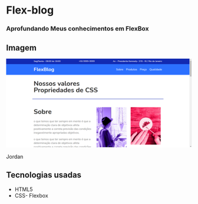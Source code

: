 # Flex-blog
 ### Aprofundando Meus conhecimentos em FlexBox

## Imagem
![Imagem Site](https://github.com/Andrewsoares15/Flex-blog/blob/main/FlexBox.png)

Jordan

## Tecnologias usadas
- HTML5
- CSS- Flexbox
